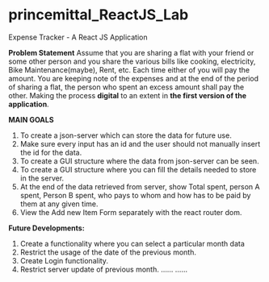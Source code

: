 # princemittal_ReactJS_Lab
Expense Tracker - A React JS Application

**Problem Statement**
Assume that you are sharing a flat with your friend or some other person and you share the
various bills like cooking, electricity, Bike Maintenance(maybe), Rent, etc. 
Each time either of you will pay the amount. You are keeping note of the expenses and at the end of the period of
sharing a flat, the person who spent an excess amount shall pay the other.
Making the process **digital** to an
extent in **the first version of the application**. 

**MAIN GOALS**
1. To create a json-server which can store the data for future use.
2. Make sure every input has an id and the user should not manually insert the id for the
data.
3. To create a GUI structure where the data from json-server can be seen.
4. To create a GUI structure where you can fill the details needed to store in the server.
5. At the end of the data retrieved from server, show Total spent, person A spent, Person B
spent, who pays to whom and how has to be paid by them at any given time.
6. View the Add new Item Form separately with the react router dom.

**Future Developments:**
1. Create a functionality where you can select a particular month data
2. Restrict the usage of the date of the previous month.
3. Create Login functionality.
4. Restrict server update of previous month.
……
……
